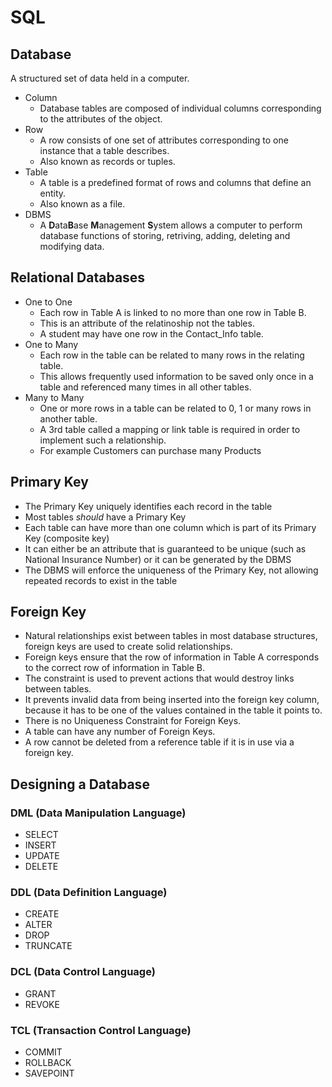 # SQL

## Database

A structured set of data held in a computer.

- Column
  - Database tables are composed of individual columns corresponding to the attributes of the object.
- Row
  - A row consists of one set of attributes corresponding to one instance that a table describes.
  - Also known as records or tuples.
- Table
  - A table is a predefined format of rows and columns that define an entity.
  - Also known as a file.
- DBMS
  - A **D**ata**B**ase **M**anagement **S**ystem allows a computer to perform database functions of storing, retriving, adding, deleting and modifying data.

## Relational Databases

- One to One
  - Each row in Table A is linked to no more than one row in Table B.
  - This is an attribute of the relatinoship not the tables.
  - A student may have one row in the Contact_Info table.
- One to Many
  - Each row in the table can be related to many rows in the relating table.
  - This allows frequently used information to be saved only once in a table and referenced many times in all other tables.
- Many to Many
  - One or more rows in a table can be related to 0, 1 or many rows in another table.
  - A 3rd table called a mapping or link table is required in order to implement such a relationship.
  - For example Customers can purchase many Products

## Primary Key

- The Primary Key uniquely identifies each record in the table
- Most tables _should_ have a Primary Key
- Each table can have more than one column which is part of its Primary Key (composite key)
- It can either be an attribute that is guaranteed to be unique (such as National Insurance Number) or it can be generated by the DBMS
- The DBMS will enforce the uniqueness of the Primary Key, not allowing repeated records to exist in the table

## Foreign Key

- Natural relationships exist between tables in most database structures, foreign keys are used to create solid relationships.
- Foreign keys ensure that the row of information in Table A corresponds to the correct row of information in Table B.
- The constraint is used to prevent actions that would destroy links between tables.
- It prevents invalid data from being inserted into the foreign key column, because it has to be one of the values contained in the table it points to.
- There is no Uniqueness Constraint for Foreign Keys.
- A table can have any number of Foreign Keys.
- A row cannot be deleted from a reference table if it is in use via a foreign key.

## Designing a Database

### DML (Data Manipulation Language)

- SELECT
- INSERT
- UPDATE
- DELETE

### DDL (Data Definition Language)

- CREATE
- ALTER
- DROP
- TRUNCATE

### DCL (Data Control Language)

- GRANT
- REVOKE

### TCL (Transaction Control Language)

- COMMIT
- ROLLBACK
- SAVEPOINT
